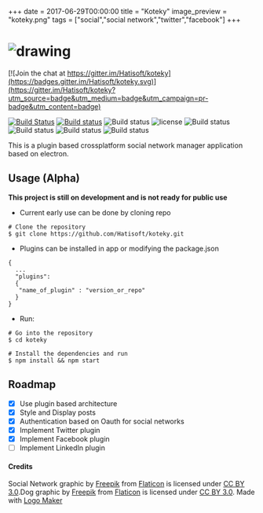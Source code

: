 +++
date = 2017-06-29T00:00:00
title = "Koteky"
image_preview = "koteky.png"
tags = ["social","social network","twitter","facebook"]
+++
# ![drawing](https://cloud.githubusercontent.com/assets/3071208/14738483/22967ed8-0882-11e6-874d-4c19eb244373.png)

[![Join the chat at https://gitter.im/Hatisoft/koteky](https://badges.gitter.im/Hatisoft/koteky.svg)](https://gitter.im/Hatisoft/koteky?utm_source=badge&utm_medium=badge&utm_campaign=pr-badge&utm_content=badge)

[![Build Status](https://travis-ci.org/Hatisoft/koteky.svg?branch=master)](https://travis-ci.org/Hatisoft/koteky)
[![Build status](https://ci.appveyor.com/api/projects/status/np9fywosgs2ob33i?svg=true)](https://ci.appveyor.com/project/kanekotic/koteky)
![Build status](https://img.shields.io/npm/v/koteky.svg)
![license](https://img.shields.io/npm/l/koteky.svg)
![Build status](https://img.shields.io/github/issues/Hatisoft/koteky.svg)
![Build status](https://img.shields.io/npm/dm/koteky.svg)
![Build status](https://img.shields.io/npm/dt/koteky.svg)
![Build status](https://img.shields.io/github/downloads/Hatisoft/koteky/total.svg)


This is a plugin based crossplatform social network manager application based on electron.


## Usage (Alpha)

**This project is still on development and is not ready for public use**

- Current early use can be done by cloning repo

```
# Clone the repository
$ git clone https://github.com/Hatisoft/koteky.git
```
- Plugins can be installed in app or modifying the package.json

```
{
  ...
  "plugins":
  {
   "name_of_plugin" : "version_or_repo"
  }
}
```
- Run:

```
# Go into the repository
$ cd koteky

# Install the dependencies and run
$ npm install && npm start
```

## Roadmap

- [x] Use plugin based architecture
- [x] Style and Display posts
- [x] Authentication based on Oauth for social networks
- [x] Implement Twitter plugin
- [x] Implement Facebook plugin
- [ ] Implement LinkedIn plugin

#### Credits

Social Network graphic by <a href="http://www.freepik.com">Freepik</a> from <a href="http://www.flaticon.com/">Flaticon</a> is licensed under <a href="http://creativecommons.org/licenses/by/3.0/" title="Creative Commons BY 3.0">CC BY 3.0</a>.Dog graphic by <a href="http://www.freepik.com/">Freepik</a> from <a href="http://www.flaticon.com/">Flaticon</a> is licensed under <a href="http://creativecommons.org/licenses/by/3.0/" title="Creative Commons BY 3.0">CC BY 3.0</a>. Made with <a href="http://logomakr.com" title="Logo Maker">Logo Maker</a>

